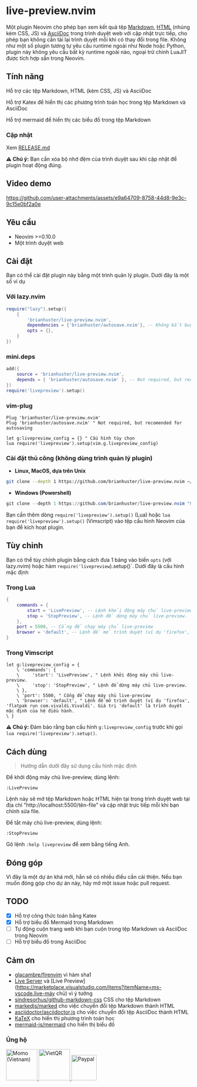 # live-preview.nvim

Một plugin Neovim cho phép bạn xem kết quả tệp [Markdown](https://vi.wikipedia.org/wiki/Markdown), [HTML](https://vi.wikipedia.org/wiki/HTML) (nhúng kèm CSS, JS) và [AsciiDoc](https://asciidoc.org/) trong trình duyệt web với cập nhật trực tiếp, cho phép bạn không cần tải lại trình duyệt mỗi khi có thay đổi trong file. Không như một số plugin tương tự yêu cầu runtime ngoài như Node hoặc Python, plugin này không yêu cầu bất kỳ runtime ngoài nào, ngoại trừ chính LuaJIT được tích hợp sẵn trong Neovim.

## Tính năng
Hỗ trợ các tệp Markdown, HTML (kèm CSS, JS) và AsciiDoc

Hỗ trợ Katex để hiển thị các phương trình toán học trong tệp Markdown và AsciiDoc

Hỗ trợ mermaid để hiển thị các biểu đồ trong tệp Markdown

### Cập nhật

Xem [RELEASE.md](RELEASE.md)

**⚠️ Chú ý:** Bạn cần xóa bộ nhớ đệm của trình duyệt sau khi cập nhật để plugin hoạt động đúng.

## Video demo

https://github.com/user-attachments/assets/e9a64709-8758-44d8-9e3c-9c15e0bf2a0e

## Yêu cầu

- Neovim >=0.10.0
- Một trình duyệt web

## Cài đặt

Bạn có thể cài đặt plugin này bằng một trình quản lý plugin. Dưới đây là một số ví dụ 

### Với lazy.nvim
```lua
require("lazy").setup({
    {
        'brianhuster/live-preview.nvim',
        dependencies = {'brianhuster/autosave.nvim'}, -- Không bắt buộc, nhưng nên có để tự động lưu tệp khi bạn chỉnh sửa file
        opts = {},
    }
})
```

### mini.deps
```lua
add({
    source = 'brianhuster/live-preview.nvim',
    depends = { 'brianhuster/autosave.nvim' }, -- Not required, but recomended for autosaving
})
require('livepreview').setup()
```

### vim-plug
```vim
Plug 'brianhuster/live-preview.nvim'
Plug 'brianhuster/autosave.nvim' " Not required, but recomended for autosaving

let g:livepreview_config = {} " Cấu hình tùy chọn
lua require('livepreview').setup(vim.g.livepreview_config)
```
### Cài đặt thủ công (không dùng trình quản lý plugin)

- **Linux, MacOS, dựa trên Unix**

```sh
git clone --depth 1 https://github.com/brianhuster/live-preview.nvim ~/.config/nvim/pack/brianhuster/start/live-preview.nvim
```

- **Windows (Powershell)**

```powershell
git clone --depth 1 https://github.com/brianhuster/live-preview.nvim "$HOME/AppData/Local/nvim/pack/brianhuster/start/live-preview.nvim"
```

Bạn cần thêm dòng `require('livepreview').setup()` (Lua) hoặc `lua require('livepreview').setup()` (Vimscript) vào tệp cấu hình Neovim của bạn để kích hoạt plugin.

## Tùy chỉnh

Bạn có thể tùy chỉnh plugin bằng cách đưa 1 bảng vào biến `opts` (với lazy.nvim) hoặc hàm `require('livepreview`).setup()`. Dưới đây là cấu hình mặc định

### Trong Lua

```lua
{
    commands = {
        start = 'LivePreview', -- Lệnh khởi động máy chủ live-preview.
        stop = 'StopPreview', -- Lệnh để dừng máy chủ live-preview.
    },
    port = 5500, -- Cổng để chạy máy chủ live-preview 
    browser = 'default', -- Lệnh để mở trình duyệt (ví dụ 'firefox', 'flatpak run com.vivaldi.Vivaldi'. Giá trị 'default' là trình duyệt mặc định của hệ điều hành. 
}
```

### Trong Vimscript

```vim
let g:livepreview_config = {
    \ 'commands': {
    \     'start': 'LivePreview', " Lệnh khởi động máy chủ live-preview.
    \     'stop': 'StopPreview', " Lệnh để dừng máy chủ live-preview.
    \ },
    \ 'port': 5500, " Cổng để chạy máy chủ live-preview
    \ 'browser': 'default', " Lệnh để mở trình duyệt (ví dụ 'firefox', 'flatpak run com.vivaldi.Vivaldi'. Giá trị 'default' là trình duyệt mặc định của hệ điều hành.
\ }
```

**⚠️ Chú ý:** Đảm bảo rằng bạn cấu hình `g:livepreview_config` trước khi gọi `lua require('livepreview').setup()`.

## Cách dùng

> Hướng dẫn dưới đây sử dụng cấu hình mặc định

Để khởi động máy chủ live-preview, dùng lệnh:

`:LivePreview`

Lệnh này sẽ mở tệp Markdown hoặc HTML hiện tại trong trình duyệt web tại địa chỉ "http://localhost:5500/tên-file" và cập nhật trực tiếp mỗi khi bạn chỉnh sửa file.

Để tắt máy chủ live-preview, dùng lệnh:

`:StopPreview`

Gõ lệnh `:help livepreview` để xem bằng tiếng Anh.

## Đóng góp

Vì đây là một dự án khá mới, hẳn sẽ có nhiều điều cần cải thiện. Nếu bạn muốn đóng góp cho dự án này, hãy mở một issue hoặc pull request. 

## TODO

- [x] Hỗ trợ công thức toán bằng Katex
- [x] Hỗ trợ biểu đồ Mermaid trong Markdown
- [ ] Tự động cuộn trang web khi bạn cuộn trong tệp Markdown và AsciiDoc trong Neovim
- [ ] Hỗ trợ biểu đồ trong AsciiDoc

## Cảm ơn
* [glacambre/firenvim](https://github.com/glacambre/firenvim) vì hàm sha1
* [Live Server](https://marketplace.visualstudio.com/items?itemName=ritwickdey.LiveServer) và [Live Preview](https://marketplace.visualstudio.com/items?itemName=ms-vscode.live-máy chủ) vì ý tưởng
* [sindresorhus/github-markdown-css](https://github.com/sindresorhus/github-markdown-css) CSS cho tệp Markdown
* [markedjs/marked](https://github.com/markedjs/marked) cho việc chuyển đổi tệp Markdown thành HTML
* [asciidoctor/asciidoctor.js](https://github.com/asciidoctor/asciidoctor.js) cho việc chuyển đổi tệp AsciiDoc thành HTML
* [KaTeX](https://github.com/KaTeX/KaTeX) cho hiển thị phương trình toán học
* [mermaid-js/mermaid](https://github.com/mermaid-js/mermaid) cho hiển thị biểu đồ


### Ủng hộ

<a href="https://me.momo.vn/brianphambinhan">
    <img src="https://github.com/user-attachments/assets/3907d317-b62f-43f5-a231-3ec7eb4eaa1b" alt="Momo (Vietnam)" style="height: 85px;">
</a>
<a href="https://img.vietqr.io/image/mb-9704229209586831984-print.png?addInfo=Donate%20for%20livepreview%20plugin%20nvim&accountName=PHAM%20BINH%20AN">
    <img src="https://github.com/user-attachments/assets/f28049dc-ce7c-4975-a85e-be36612fd061" alt="VietQR" style="height: 85px;">
</a>
<a href="https://paypal.me/brianphambinhan">
    <img src="https://www.paypalobjects.com/webstatic/mktg/logo/pp_cc_mark_111x69.jpg" alt="Paypal" style="height: 69px;">
</a>
